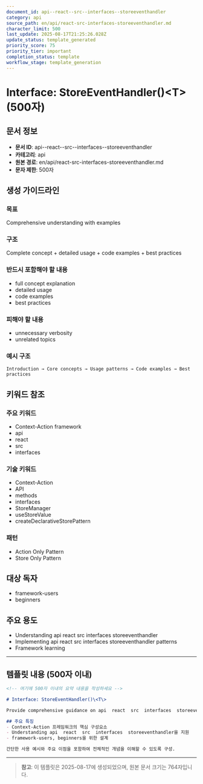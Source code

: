 ```yaml
---
document_id: api--react--src--interfaces--storeeventhandler
category: api
source_path: en/api/react-src-interfaces-storeeventhandler.md
character_limit: 500
last_update: 2025-08-17T21:25:26.028Z
update_status: template_generated
priority_score: 75
priority_tier: important
completion_status: template
workflow_stage: template_generation
---
```


# Interface: StoreEventHandler()\<T\> (500자)

## 문서 정보
- **문서 ID**: api--react--src--interfaces--storeeventhandler
- **카테고리**: api
- **원본 경로**: en/api/react-src-interfaces-storeeventhandler.md
- **문자 제한**: 500자

## 생성 가이드라인

### 목표
Comprehensive understanding with examples

### 구조
Complete concept + detailed usage + code examples + best practices

### 반드시 포함해야 할 내용
- full concept explanation
- detailed usage
- code examples
- best practices

### 피해야 할 내용  
- unnecessary verbosity
- unrelated topics

### 예시 구조
```
Introduction → Core concepts → Usage patterns → Code examples → Best practices
```

## 키워드 참조

### 주요 키워드
- Context-Action framework
- api
- react
- src
- interfaces

### 기술 키워드
- Context-Action
- API
- methods
- interfaces
- StoreManager
- useStoreValue
- createDeclarativeStorePattern

### 패턴
- Action Only Pattern
- Store Only Pattern

## 대상 독자
- framework-users
- beginners

## 주요 용도
- Understanding api  react  src  interfaces  storeeventhandler
- Implementing api  react  src  interfaces  storeeventhandler patterns
- Framework learning

---

## 템플릿 내용 (500자 이내)

```markdown
<!-- 여기에 500자 이내의 요약 내용을 작성하세요 -->

# Interface: StoreEventHandler()\<T\>

Provide comprehensive guidance on api  react  src  interfaces  storeeventhandler

## 주요 특징
- Context-Action 프레임워크의 핵심 구성요소
- Understanding api  react  src  interfaces  storeeventhandler을 지원
- framework-users, beginners을 위한 설계

간단한 사용 예시와 주요 이점을 포함하여 전체적인 개념을 이해할 수 있도록 구성.
```

---

> **참고**: 이 템플릿은 2025-08-17에 생성되었으며, 
> 원본 문서 크기는 764자입니다.
